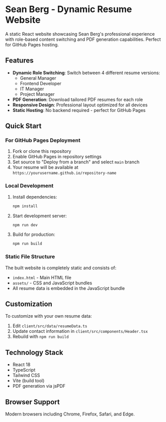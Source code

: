 # Sean Berg - Dynamic Resume Website

A static React website showcasing Sean Berg's professional experience with role-based content switching and PDF generation capabilities. Perfect for GitHub Pages hosting.

## Features

- **Dynamic Role Switching**: Switch between 4 different resume versions:
  - General Manager
  - Frontend Developer  
  - IT Manager
  - Project Manager
- **PDF Generation**: Download tailored PDF resumes for each role
- **Responsive Design**: Professional layout optimized for all devices
- **Static Hosting**: No backend required - perfect for GitHub Pages

## Quick Start

### For GitHub Pages Deployment

1. Fork or clone this repository
2. Enable GitHub Pages in repository settings
3. Set source to "Deploy from a branch" and select `main` branch
4. Your resume will be available at `https://yourusername.github.io/repository-name`

### Local Development

1. Install dependencies:
   ```bash
   npm install
   ```

2. Start development server:
   ```bash
   npm run dev
   ```

3. Build for production:
   ```bash
   npm run build
   ```

### Static File Structure

The built website is completely static and consists of:
- `index.html` - Main HTML file
- `assets/` - CSS and JavaScript bundles
- All resume data is embedded in the JavaScript bundle

## Customization

To customize with your own resume data:

1. Edit `client/src/data/resumeData.ts`
2. Update contact information in `client/src/components/Header.tsx`
3. Rebuild with `npm run build`

## Technology Stack

- React 18
- TypeScript
- Tailwind CSS
- Vite (build tool)
- PDF generation via jsPDF

## Browser Support

Modern browsers including Chrome, Firefox, Safari, and Edge.